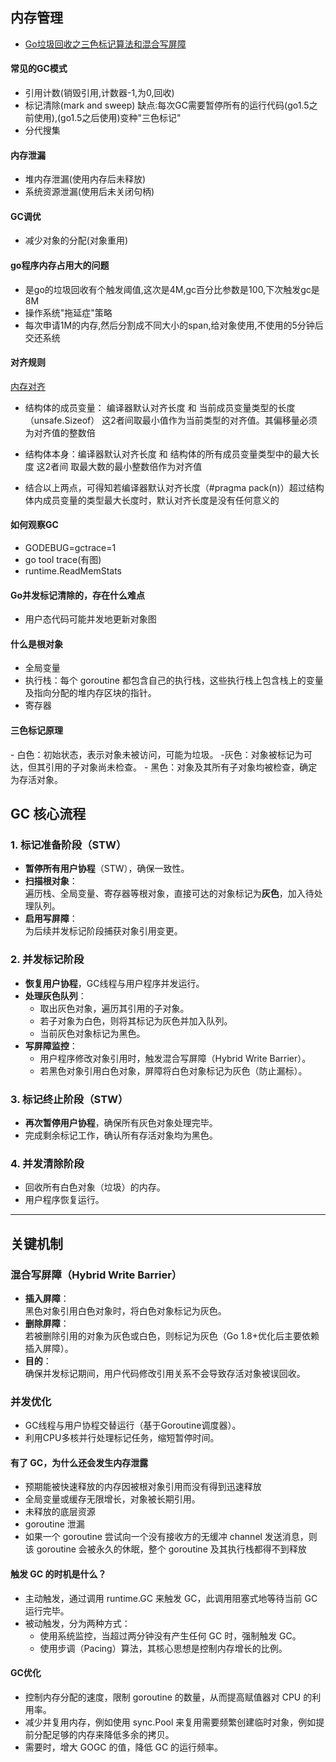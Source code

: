 ## 内存管理

- [Go垃圾回收之三色标记算法和混合写屏障](https://www.kancloud.cn/aceld/golang/1958308)

#### 常见的GC模式

- 引用计数(销毁引用,计数器-1,为0,回收)
- 标记清除(mark and sweep) 缺点:每次GC需要暂停所有的运行代码(go1.5之前使用),(go1.5之后使用)变种"三色标记"
- 分代搜集

####  内存泄漏

- 堆内存泄漏(使用内存后未释放)
- 系统资源泄漏(使用后未关闭句柄)

#### GC调优

- 减少对象的分配(对象重用)

#### go程序内存占用大的问题

- 是go的垃圾回收有个触发阈值,这次是4M,gc百分比参数是100,下次触发gc是8M
- 操作系统"拖延症"策略
- 每次申请1M的内存,然后分割成不同大小的span,给对象使用,不使用的5分钟后交还系统

#### 对齐规则

[内存对齐](https://mp.weixin.qq.com/s/Q6zFis9BcbQDITs_kXvDsg)

- 结构体的成员变量： 编译器默认对齐长度  和 当前成员变量类型的长度（unsafe.Sizeof） 这2者间取最小值作为当前类型的对齐值。其偏移量必须为对齐值的整数倍
  
- 结构体本身：编译器默认对齐长度 和 结构体的所有成员变量类型中的最大长度 这2者间 取最大数的最小整数倍作为对齐值

- 结合以上两点，可得知若编译器默认对齐长度（#pragma pack(n)）超过结构体内成员变量的类型最大长度时，默认对齐长度是没有任何意义的

#### 如何观察GC

- GODEBUG=gctrace=1
- go tool trace(有图)
- runtime.ReadMemStats

#### Go并发标记清除的，存在什么难点

- 用户态代码可能并发地更新对象图

#### 什么是根对象
- 全局变量
- 执行栈：每个 goroutine 都包含自己的执行栈，这些执行栈上包含栈上的变量及指向分配的堆内存区块的指针。
- 寄存器

#### 三色标记原理​​
​- ​白色​​：初始状态，表示对象未被访问，可能为垃圾。
​- ​灰色​​：对象被标记为可达，但其引用的子对象尚未检查。
​​- 黑色​​：对象及其所有子对象均被检查，确定为存活对象。

## GC 核心流程

### 1. 标记准备阶段（STW）
- **暂停所有用户协程**（STW），确保一致性。
- **扫描根对象**：  
  遍历栈、全局变量、寄存器等根对象，直接可达的对象标记为**灰色**，加入待处理队列。
- **启用写屏障**：  
  为后续并发标记阶段捕获对象引用变更。

### 2. 并发标记阶段
- **恢复用户协程**，GC线程与用户程序并发运行。
- **处理灰色队列**：  
  - 取出灰色对象，遍历其引用的子对象。  
  - 若子对象为白色，则将其标记为灰色并加入队列。  
  - 当前灰色对象标记为黑色。  
- **写屏障监控**：  
  - 用户程序修改对象引用时，触发混合写屏障（Hybrid Write Barrier）。  
  - 若黑色对象引用白色对象，屏障将白色对象标记为灰色（防止漏标）。

### 3. 标记终止阶段（STW）
- **再次暂停用户协程**，确保所有灰色对象处理完毕。
- 完成剩余标记工作，确认所有存活对象均为黑色。


### 4. 并发清除阶段
- 回收所有白色对象（垃圾）的内存。
- 用户程序恢复运行。

---

## 关键机制

### 混合写屏障（Hybrid Write Barrier）
- **插入屏障**：  
  黑色对象引用白色对象时，将白色对象标记为灰色。
- **删除屏障**：  
  若被删除引用的对象为灰色或白色，则标记为灰色（Go 1.8+优化后主要依赖插入屏障）。
- **目的**：  
  确保并发标记期间，用户代码修改引用关系不会导致存活对象被误回收。

### 并发优化
- GC线程与用户协程交替运行（基于Goroutine调度器）。  
- 利用CPU多核并行处理标记任务，缩短暂停时间。

#### 有了 GC，为什么还会发生内存泄露
- 预期能被快速释放的内存因被根对象引用而没有得到迅速释放
- 全局变量或缓存无限增长，对象被长期引用。
- 未释放的底层资源​
- goroutine 泄漏
- 如果一个 goroutine 尝试向一个没有接收方的无缓冲 channel 发送消息，则该 goroutine 会被永久的休眠，整个 goroutine 及其执行栈都得不到释放

#### 触发 GC 的时机是什么？
- 主动触发，通过调用 runtime.GC 来触发 GC，此调用阻塞式地等待当前 GC 运行完毕。
- 被动触发，分为两种方式：
  - 使用系统监控，当超过两分钟没有产生任何 GC 时，强制触发 GC。
  - 使用步调（Pacing）算法，其核心思想是控制内存增长的比例。

#### GC优化
- 控制内存分配的速度，限制 goroutine 的数量，从而提高赋值器对 CPU 的利用率。
- 减少并复用内存，例如使用 sync.Pool 来复用需要频繁创建临时对象，例如提前分配足够的内存来降低多余的拷贝。
- 需要时，增大 GOGC 的值，降低 GC 的运行频率。


